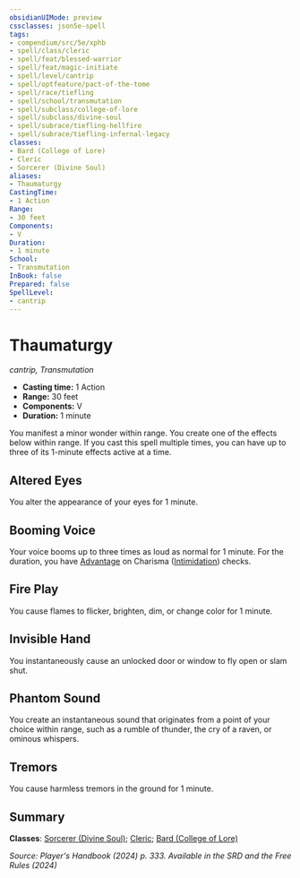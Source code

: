 ```yaml
---
obsidianUIMode: preview
cssclasses: json5e-spell
tags:
- compendium/src/5e/xphb
- spell/class/cleric
- spell/feat/blessed-warrior
- spell/feat/magic-initiate
- spell/level/cantrip
- spell/optfeature/pact-of-the-tome
- spell/race/tiefling
- spell/school/transmutation
- spell/subclass/college-of-lore
- spell/subclass/divine-soul
- spell/subrace/tiefling-hellfire
- spell/subrace/tiefling-infernal-legacy
classes:
- Bard (College of Lore)
- Cleric
- Sorcerer (Divine Soul)
aliases:
- Thaumaturgy
CastingTime: 
- 1 Action
Range:
- 30 feet
Components:
- V
Duration:
- 1 minute
School:
- Transmutation
InBook: false
Prepared: false
SpellLevel:
- cantrip
---
```

# Thaumaturgy
*cantrip, Transmutation*  


- **Casting time:** 1 Action
- **Range:** 30 feet
- **Components:** V
- **Duration:** 1 minute

You manifest a minor wonder within range. You create one of the effects below within range. If you cast this spell multiple times, you can have up to three of its 1-minute effects active at a time.

## Altered Eyes

You alter the appearance of your eyes for 1 minute.

## Booming Voice

Your voice booms up to three times as loud as normal for 1 minute. For the duration, you have [Advantage](/3-Mechanics/CLI/variant-rules/advantage-xphb.md) on Charisma ([Intimidation](skills.md#Intimidation)) checks.

## Fire Play

You cause flames to flicker, brighten, dim, or change color for 1 minute.

## Invisible Hand

You instantaneously cause an unlocked door or window to fly open or slam shut.

## Phantom Sound

You create an instantaneous sound that originates from a point of your choice within range, such as a rumble of thunder, the cry of a raven, or ominous whispers.

## Tremors

You cause harmless tremors in the ground for 1 minute.

## Summary

**Classes**: [Sorcerer (Divine Soul)](/3-Mechanics/CLI/lists/list-spells-classes-divine-soul-xge.md "subclass=XGE;class=XPHB"); [Cleric](/3-Mechanics/CLI/lists/list-spells-classes-cleric.md); [Bard (College of Lore)](/3-Mechanics/CLI/lists/list-spells-classes-college-of-lore-xphb.md "subclass=XPHB;class=XPHB")

*Source: Player's Handbook (2024) p. 333. Available in the <span title='Systems Reference Document (5.2)'>SRD</span> and the Free Rules (2024)*